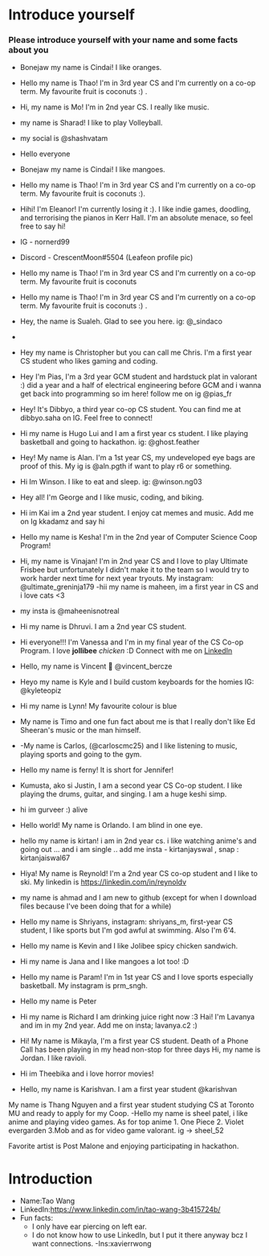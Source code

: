 # Introduce yourself 
### Please introduce yourself with your name and some facts about you
- Bonejaw my name is Cindai! I like oranges. 
- Hello my name is Thao! I'm in 3rd year CS and I'm currently on a co-op term. My favourite fruit is coconuts :) .
- Hi, my name is Mo! I'm in 2nd year CS. I really like music.
- my name is Sharad! I like to play Volleyball. 
- my social is @shashvatam
- Hello everyone
- Bonejaw my name is Cindai! I like mangoes. 
- Hello my name is Thao! I'm in 3rd year CS and I'm currently on a co-op term. My favourite fruit is coconuts :).
- Hihi! I'm Eleanor! I'm currently losing it :). I like indie games, doodling, and terrorising the pianos in Kerr Hall. I'm an absolute menace, so feel free to say hi!
- IG - nornerd99
- Discord - CrescentMoon#5504 (Leafeon profile pic)
- Hello my name is Thao! I'm in 3rd year CS and I'm currently on a co-op term. My favourite fruit is coconuts
- Hello my name is Thao! I'm in 3rd year CS and I'm currently on a co-op term. My favourite fruit is coconuts :) .
- Hey, the name is Sualeh. Glad to see you here. ig: @_sindaco
- 
- Hey my name is Christopher but you can call me Chris. I'm a first year CS student who likes gaming and coding. 
- Hey I'm Pias, I'm a 3rd year GCM student and hardstuck plat in valorant :) did a year and a half of electrical engineering before GCM and i wanna get back into programming so im here! follow me on ig @pias_fr 
- Hey! It's Dibbyo, a third year co-op CS student. You can find me at dibbyo.saha on IG. Feel free to connect!
- Hi my name is Hugo Lui and I am a first year cs student. I like playing basketball and going to hackathon. ig: @ghost.feather
- Hey! My name is Alan. I'm a 1st year CS, my undeveloped eye bags are proof of this. My ig is @aln.pgth if want to play r6 or something.
- Hi Im Winson. I like to eat and sleep. ig: @winson.ng03
- Hey all! I'm George and I like music, coding, and biking.
- Hi im Kai im a 2nd year student. I enjoy cat memes and music. Add me on Ig kkadamz and say hi 
- Hello my name is Kesha! I'm in the 2nd year of Computer Science Coop Program!
- Hi, my name is Vinajan! I'm in 2nd year CS and I love to play Ultimate Frisbee but unfortunately I didn't make it to the team so I would try to work harder next time for next year tryouts. My instagram: @ultimate_greninja179
-hii my name is maheen, im a first year in CS and i love cats <3
- my insta is @maheenisnotreal
- Hi my name is Dhruvi. I am a 2nd year CS student.
- Hi everyone!!! I'm Vanessa and I'm in my final year of the CS Co-op Program. I love **jollibee** _chicken_ :D Connect with me on [LinkedIn](https://www.linkedin.com/in/vanessalandayan/)
- Hello, my name is Vincent 👋 @vincent_bercze
- Heyo my name is Kyle and I build custom keyboards for the homies IG: @kyleteopiz
- Hi my name is Lynn! My favourite colour is blue
- My name is Timo and one fun fact about me is that I really don't like Ed Sheeran's music or the man himself.
- -My name is Carlos, (@carloscmc25) and I like listening to music, playing sports and going to the gym.
- Hello my name is ferny! It is short for Jennifer!
- Kumusta, ako si Justin, I am a second year CS Co-op student. I like playing the drums, guitar, and singing. I am a huge keshi simp.
- hi im gurveer :) alive
- Hello world! My name is Orlando. I am blind in one eye. 
- hello my name is kirtan! i am in 2nd year cs. i like watching anime's and going out ... and i am single .. add me  insta - kirtanjayswal , snap : kirtanjaiswal67
- Hiya! My name is Reynold! I'm a 2nd year CS co-op student and I like to ski. My linkedin is https://linkedin.com/in/reynoldv
- my name is ahmad and I am new to github (except for when I download files because I've been doing that for a while)
- Hello my name is Shriyans, instagram: shriyans_m, first-year CS student, I like sports but I'm god awful at swimming. Also I'm 6'4. 
- Hello my name is Kevin and I like Jolibee spicy chicken sandwich.
- Hi my name is Jana and I like mangoes a lot too! :D
- Hello my name is Param! I'm in 1st year CS and I love sports especially basketball. My instagram is prm_sngh.
- Hello my name is Peter
- Hi my name is Richard I am drinking juice right now :3
Hai! I'm Lavanya and im in my 2nd year. Add me on insta; lavanya.c2 :)
- Hi! My name is Mikayla, I'm a first year CS student. Death of a Phone Call has been playing in my head non-stop for three days 
Hi, my name is Jordan. I like ravioli.

- Hi im Theebika and i love horror movies!

- Hello, my name is Karishvan. I am a first year student @karishvan

My name is Thang Nguyen and a first year student studying CS at Toronto MU and ready to apply for my Coop.
-Hello my name is sheel patel, i like anime and playing video games. As for top anime 1. One Piece 2. Violet evergarden 3.Mob and as for video game valorant. ig -> sheel_52

Favorite artist is Post Malone and enjoying participating in hackathon.
# Introduction
- Name:Tao Wang
- LinkedIn:https://www.linkedin.com/in/tao-wang-3b415724b/
- Fun facts:
  - I only have ear piercing on left ear.
  - I do not know how to use LinkedIn, but I put it there anyway bcz I want connections.
 -Ins:xavierrwong
